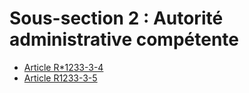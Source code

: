# Sous-section 2 : Autorité administrative compétente&#13;
&#13;


* [Article R*1233-3-4](./LEGIARTI000027630888.md)
* [Article R1233-3-5](./LEGIARTI000027630890.md)
